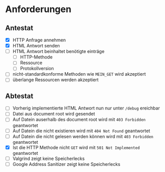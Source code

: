 # Anforderungen

## Antestat

- [x] HTTP Anfrage annehmen
- [x] HTML Antwort senden
- [ ] HTML Antwort beinhaltet benötigte einträge
    - [ ] HTTP-Methode
    - [ ] Ressource
    - [ ] Protokollversion
- [ ] nicht-standardkonforme Methoden wie `MEIN_GET` wird akzeptiert
- [ ] überlange Ressourcen werden akzeptiert

## Abtestat

- [ ] Vorherig implementierte HTML Antwort nun nur unter `/debug` ereichbar
- [ ] Datei aus document root wird gesendet
- [ ] Auf Datein auserhalb des document root wird mit `403 Forbidden` geantwortet
- [ ] Auf Datein die nicht existieren wird mit `404 Not Found` geantwortet
- [ ] Auf Datein die nicht gelesen werden können wird mit `403 Forbidden` geantwortet
- [x] Ist die HTTP Methode nicht `GET` wird mit `501 Not Implemented` geantwortet
- [ ] Valgrind zeigt keine Speicherlecks
- [ ] Google Address Sanitizer zeigt keine Speicherlecks
